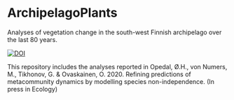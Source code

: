# ArchipelagoPlants

Analyses of vegetation change in the south-west Finnish archipelago over the last 80 years. 

[![DOI](https://zenodo.org/badge/217864255.svg)](https://zenodo.org/badge/latestdoi/217864255)

This repository includes the analyses reported in Opedal, Ø.H., von Numers, M., Tikhonov, G. & Ovaskainen, O. 2020. Refining predictions of metacommunity dynamics by modelling species non-independence. (In press in Ecology)
